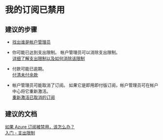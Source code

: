 <properties
    pageTitle="My subscription is disabled"
    description="我的订阅已禁用"
    service="azure-billing"
    resource="billing"
    authors="kasparks"
    displayOrder="6"
    selfHelpType="resource"
    supportTopicIds="32454933"
    resourceTags=""
    productPesIds="15660"
    cloudEnvironments="public"
/>


# <a name="my-subscription-is-disabled"></a>我的订阅已禁用

## <a name="recommended-steps"></a>**建议的步骤**

* [找出谁是帐户管理员](data-blade:Microsoft_Azure_Billing.SubscriptionPropertiesBlade)

* 你可能已达到支出限制。 帐户管理员可以消除支出限制。<br>
[详细了解支出限制以及如何消除该限制](https://azure.microsoft.com/pricing/spending-limits/)

* 付款可能已逾期。<br>
[付清未付余款](https://docs.microsoft.com/azure/billing/billing-azure-subscription-past-due-balance/)

* 帐户管理员可能取消了订阅。 如果它是即用即付版订阅，帐户管理员可在帐户中心将它重新激活。 <br>
[重新激活已取消的订阅](https://docs.microsoft.com/azure/billing-subscription-become-disable#the-subscription-was-canceled-by-the-account-administrator)

## <a name="recommended-documents"></a>**建议的文档**

[如果 Azure 订阅被禁用，该怎么办？](https://docs.microsoft.com/azure/billing/billing-subscription-become-disable/)<br>
[入门 - 支出限制](https://docs.microsoft.com/azure/billing/billing-getting-started#spending-limit)
